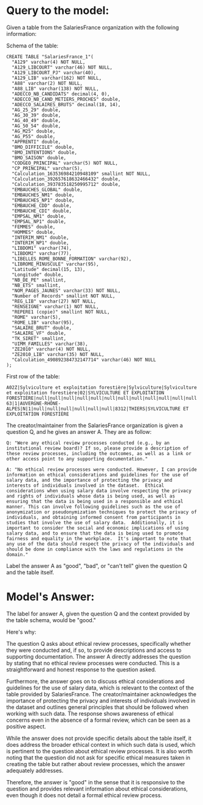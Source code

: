 # Query to the model:
Given a table from the SalariesFrance organization with the following information:

Schema of the table:
```
CREATE TABLE "SalariesFrance_1"(
  "A129" varchar(4) NOT NULL,
  "A129_LIBCOURT" varchar(46) NOT NULL,
  "A129_LIBCOURT_PJ" varchar(40),
  "A129_LIB" varchar(162) NOT NULL,
  "A88" varchar(2) NOT NULL,
  "A88_LIB" varchar(138) NOT NULL,
  "ADECCO_NB_CANDIDATS" decimal(4, 0),
  "ADECCO_NB_CAND_METIERS_PROCHES" double,
  "ADECCO_SALAIRES_BRUTS" decimal(18, 14),
  "AG_25_29" double,
  "AG_30_39" double,
  "AG_40_49" double,
  "AG_50_54" double,
  "AG_M25" double,
  "AG_P55" double,
  "APPRENTI" double,
  "BMO_DIFFICILE" double,
  "BMO_INTENTIONS" double,
  "BMO_SAISON" double,
  "CODGEO_PRINCIPAL" varchar(5) NOT NULL,
  "CP_PRINCIPAL" varchar(5),
  "Calculation_163536984210948109" smallint NOT NULL,
  "Calculation_392657618632466432" double,
  "Calculation_393783518250995712" double,
  "EMBAUCHES_GLOBAL" double,
  "EMBAUCHES_NM1" double,
  "EMBAUCHES_NP1" double,
  "EMBAUCHE_CDD" double,
  "EMBAUCHE_CDI" double,
  "EMPSAL_NM1" double,
  "EMPSAL_NP1" double,
  "FEMMES" double,
  "HOMMES" double,
  "INTERIM_NM1" double,
  "INTERIM_NP1" double,
  "LIBDOM1" varchar(74),
  "LIBDOM2" varchar(77),
  "LIBELLES_ROME_BONNE_FORMATION" varchar(92),
  "LIBROME_MINUSCULE" varchar(95),
  "Latitude" decimal(15, 13),
  "Longitude" double,
  "NB_DE_PE" smallint,
  "NB_ETS" smallint,
  "NOM_PAGES_JAUNES" varchar(33) NOT NULL,
  "Number of Records" smallint NOT NULL,
  "REG_LIB" varchar(27) NOT NULL,
  "RENSEIGNE" varchar(1) NOT NULL,
  "REPERE1 (copie)" smallint NOT NULL,
  "ROME" varchar(5),
  "ROME_LIB" varchar(95),
  "SALAIRE_BRUT" double,
  "SALAIRE_VF" double,
  "TK_SIRET" smallint,
  "UIMM_FAMILLES" varchar(38),
  "ZE2010" varchar(4) NOT NULL,
  "ZE2010_LIB" varchar(35) NOT NULL,
  "Calculation_490892384732147714" varchar(46) NOT NULL
);
```

First row of the table:
```
A02Z|Sylviculture et exploitation forestière|Sylviculture|Sylviculture et exploitation forestière|02|SYLVICULTURE ET EXPLOITATION FORESTIÈRE|null|null|null|null|null|null|null|null|null|null|null|null|null|63430|63300|1|null|null|null|null|null|null|null|null|0|null|null|null|null|null|null|null|null|null|null|null|null|THIERS-63|1|AUVERGNE-RHÔNE-ALPES|N|1|null|null|null|null|null|null|8312|THIERS|SYLVICULTURE ET EXPLOITATION FORESTIÈRE
```

The creator/maintainer from the SalariesFrance organization is given a question Q, and he gives an answer A. They are as follow:

```
Q: "Were any ethical review processes conducted (e.g., by an institutional review board)? If so, please provide a description of these review processes, including the outcomes, as well as a link or other access point to any supporting documentation."

A: "No ethical review processes were conducted. However, I can provide information on ethical considerations and guidelines for the use of salary data, and the importance of protecting the privacy and interests of individuals involved in the dataset.  Ethical considerations when using salary data involve respecting the privacy and rights of individuals whose data is being used, as well as ensuring that the data is being used in a responsible and ethical manner. This can involve following guidelines such as the use of anonymization or pseudonymization techniques to protect the privacy of individuals, and obtaining informed consent from participants in studies that involve the use of salary data.  Additionally, it is important to consider the social and economic implications of using salary data, and to ensure that the data is being used to promote fairness and equality in the workplace.  It's important to note that any use of the data should respect the privacy of the individuals and should be done in compliance with the laws and regulations in the domain."
```

Label the answer A as "good", "bad", or "can't tell" given the question Q and the table itself.

# Model's Answer:
The label for answer A, given the question Q and the context provided by the table schema, would be "good."

Here's why:

The question Q asks about ethical review processes, specifically whether they were conducted and, if so, to provide descriptions and access to supporting documentation. The answer A directly addresses the question by stating that no ethical review processes were conducted. This is a straightforward and honest response to the question asked.

Furthermore, the answer goes on to discuss ethical considerations and guidelines for the use of salary data, which is relevant to the context of the table provided by SalariesFrance. The creator/maintainer acknowledges the importance of protecting the privacy and interests of individuals involved in the dataset and outlines general principles that should be followed when working with such data. The response shows awareness of ethical concerns even in the absence of a formal review, which can be seen as a positive aspect.

While the answer does not provide specific details about the table itself, it does address the broader ethical context in which such data is used, which is pertinent to the question about ethical review processes. It is also worth noting that the question did not ask for specific ethical measures taken in creating the table but rather about review processes, which the answer adequately addresses.

Therefore, the answer is "good" in the sense that it is responsive to the question and provides relevant information about ethical considerations, even though it does not detail a formal ethical review process.
